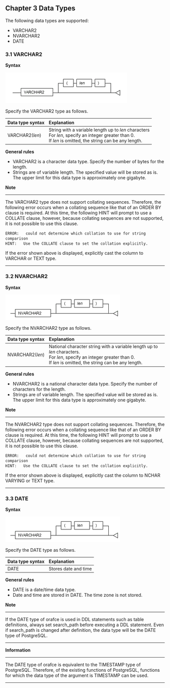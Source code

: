 
Chapter 3 Data Types
---

The following data types are supported:

 - VARCHAR2
 - NVARCHAR2
 - DATE

### 3.1 VARCHAR2

**Syntax**

![VARCHAR2](gif/VARCHAR2.gif)

Specify the VARCHAR2 type as follows.

|Data type syntax|Explanation|
|:---|:---|
|VARCHAR2(*len*)|String with a variable length up to *len* characters <br> For *len*, specify an integer greater than 0. <br> If *len* is omitted, the string can be any length.|


**General rules**

 - VARCHAR2 is a character data type. Specify the number of bytes for the length.
 - Strings are of variable length. The specified value will be stored as is. The upper limit for this data type is approximately one gigabyte.

**Note**

----

The VARCHAR2 type does not support collating sequences. Therefore, the following error occurs when a collating sequence like that of an ORDER BY clause is required. 
At this time, the following HINT will prompt to use a COLLATE clause, however, because collating sequences are not supported, it is not possible to use this clause.

~~~
ERROR:   could not determine which collation to use for string comparison
HINT:   Use the COLLATE clause to set the collation explicitly.
~~~

If the error shown above is displayed, explicitly cast the column to VARCHAR or TEXT type.

----


### 3.2 NVARCHAR2

**Syntax**

![NVARCHAR2](gif/NVARCHAR2.gif)




Specify the NVARCHAR2 type as follows.

|Data type syntax|Explanation|
|:---|:---|
|NVARCHAR2(*len*)| National character string with a variable length up to *len* characters. <br> For *len*, specify an integer greater than 0. <br> If *len* is omitted, the string can be any length.|

**General rules**

 - NVARCHAR2 is a national character data type. Specify the number of characters for the length.
 - Strings are of variable length. The specified value will be stored as is. The upper limit for this data type is approximately one gigabyte.

**Note**

----

The NVARCHAR2 type does not support collating sequences. Therefore, the following error occurs when a collating sequence like that of an ORDER BY clause is required. At this time, the following HINT will prompt to use a COLLATE clause, however, because collating sequences are not supported, it is not possible to use this clause.

~~~
ERROR:   could not determine which collation to use for string comparison
HINT:   Use the COLLATE clause to set the collation explicitly.
~~~

If the error shown above is displayed, explicitly cast the column to NCHAR VARYING or TEXT type.

----

### 3.3 DATE

**Syntax**

![NVARCHAR2](gif/NVARCHAR2.gif)




Specify the DATE type as follows.

|Data type syntax|Explanation|
|:---|:---|
|DATE|Stores date and time|

**General rules**

 - DATE is a date/time data type.
 - Date and time are stored in DATE. The time zone is not stored.

**Note**

----

If the DATE type of orafce is used in DDL statements such as table definitions, always set search_path before executing a DDL statement. Even if search_path is changed after definition, the data type will be the DATE type of PostgreSQL.

----


**Information**

----

The DATE type of orafce is equivalent to the TIMESTAMP type of PostgreSQL. Therefore, of the existing functions of PostgreSQL, functions for which the data type of the argument is TIMESTAMP can be used.

----


